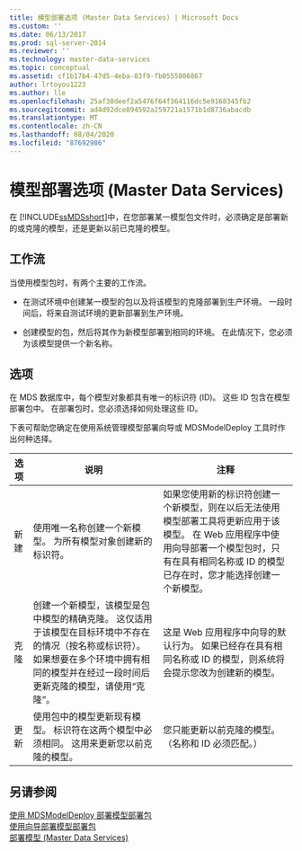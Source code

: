 ```yaml
---
title: 模型部署选项 (Master Data Services) | Microsoft Docs
ms.custom: ''
ms.date: 06/13/2017
ms.prod: sql-server-2014
ms.reviewer: ''
ms.technology: master-data-services
ms.topic: conceptual
ms.assetid: cf1b17b4-47d5-4eba-83f9-fb0555806867
author: lrtoyou1223
ms.author: lle
ms.openlocfilehash: 25af38deef2a5476f64f364116dc5e9168345fb2
ms.sourcegitcommit: ad4d92dce894592a259721a1571b1d8736abacdb
ms.translationtype: MT
ms.contentlocale: zh-CN
ms.lasthandoff: 08/04/2020
ms.locfileid: "87692986"
---
```

# <a name="model-deployment-options-master-data-services"></a>模型部署选项 (Master Data Services)
  在 [!INCLUDE[ssMDSshort](../includes/ssmdsshort-md.md)]中，在您部署某一模型包文件时，必须确定是部署新的或克隆的模型，还是更新以前已克隆的模型。  
  
## <a name="workflows"></a>工作流  
 当使用模型包时，有两个主要的工作流。  
  
-   在测试环境中创建某一模型的包以及将该模型的克隆部署到生产环境。 一段时间后，将来自测试环境的更新部署到生产环境。  
  
-   创建模型的包，然后将其作为新模型部署到相同的环境。 在此情况下，您必须为该模型提供一个新名称。  
  
## <a name="options"></a>选项  
 在 MDS 数据库中，每个模型对象都具有唯一的标识符 (ID)。 这些 ID 包含在模型部署包中。 在部署包时，您必须选择如何处理这些 ID。  
  
 下表可帮助您确定在使用系统管理模型部署向导或 MDSModelDeploy 工具时作出何种选择。  
  
|选项|说明|注释|  
|------------|-----------------|-----------|  
|新建|使用唯一名称创建一个新模型。 为所有模型对象创建新的标识符。|如果您使用新的标识符创建一个新模型，则在以后无法使用模型部署工具将更新应用于该模型。 在 Web 应用程序中使用向导部署一个模型包时，只有在具有相同名称或 ID 的模型已存在时，您才能选择创建一个新模型。|  
|克隆|创建一个新模型，该模型是包中模型的精确克隆。 这仅适用于该模型在目标环境中不存在的情况（按名称或标识符）。 如果想要在多个环境中拥有相同的模型并在经过一段时间后更新克隆的模型，请使用“克隆”。|这是 Web 应用程序中向导的默认行为。 如果已经存在具有相同名称或 ID 的模型，则系统将会提示您改为创建新的模型。|  
|更新|使用包中的模型更新现有模型。 标识符在这两个模型中必须相同。 这用来更新您以前克隆的模型。|您只能更新以前克隆的模型。 （名称和 ID 必须匹配。）|  
  
## <a name="see-also"></a>另请参阅  
 [使用 MDSModelDeploy 部署模型部署包](../../2014/master-data-services/deploy-a-model-deployment-package-by-using-mdsmodeldeploy.md)   
 [使用向导部署模型部署包](../../2014/master-data-services/deploy-a-model-deployment-package-by-using-the-wizard.md)   
 [部署模型 (Master Data Services)](deploying-models-master-data-services.md)  
  
  
